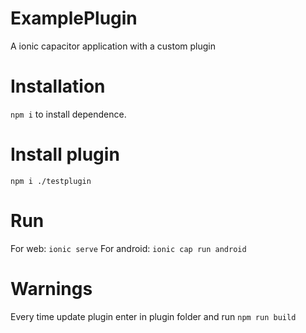 # ExamplePlugin
A ionic capacitor application with a custom plugin

# Installation
`npm i` to install dependence.

# Install plugin
`npm i ./testplugin`

# Run
For web: `ionic serve`
For android: `ionic cap run android`

# Warnings
Every time update plugin enter in plugin folder and run `npm run build`
